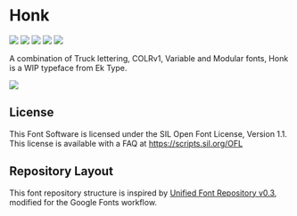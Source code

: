 # Honk

[![][Fontbakery]](https://EkType.github.io/Honk/fontbakery/fontbakery-report.html)
[![][Universal]](https://EkType.github.io/Honk/fontbakery/fontbakery-report.html)
[![][GF Profile]](https://EkType.github.io/Honk/fontbakery/fontbakery-report.html)
[![][Outline Correctness]](https://EkType.github.io/Honk/fontbakery/fontbakery-report.html)
[![][Shaping]](https://EkType.github.io/Honk/fontbakery/fontbakery-report.html)

[Fontbakery]: https://img.shields.io/endpoint?url=https%3A%2F%2Fraw.githubusercontent.com%2FEkType%2FHonk%2Fgh-pages%2Fbadges%2Foverall.json
[GF Profile]: https://img.shields.io/endpoint?url=https%3A%2F%2Fraw.githubusercontent.com%2FEkType%2FHonk%2Fgh-pages%2Fbadges%2FGoogleFonts.json
[Outline Correctness]: https://img.shields.io/endpoint?url=https%3A%2F%2Fraw.githubusercontent.com%2FEkType%2FHonk%2Fgh-pages%2Fbadges%2FOutlineCorrectnessChecks.json
[Shaping]: https://img.shields.io/endpoint?url=https%3A%2F%2Fraw.githubusercontent.com%2FEkType%2FHonk%2Fgh-pages%2Fbadges%2FShapingChecks.json
[Universal]: https://img.shields.io/endpoint?url=https%3A%2F%2Fraw.githubusercontent.com%2FEkType%2FHonk%2Fgh-pages%2Fbadges%2FUniversal.json

A combination of Truck lettering, COLRv1, Variable and Modular fonts, Honk is a WIP typeface from Ek Type. 

![](/documentation/honk.gif)

## License

This Font Software is licensed under the SIL Open Font License, Version 1.1.
This license is available with a FAQ at
https://scripts.sil.org/OFL

## Repository Layout

This font repository structure is inspired by [Unified Font Repository v0.3](https://github.com/unified-font-repository/Unified-Font-Repository), modified for the Google Fonts workflow.

